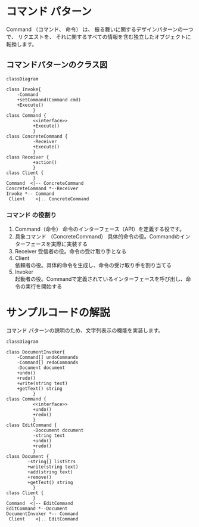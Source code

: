# コマンド パターン
Command （コマンド、 命令） は、 振る舞いに関するデザインパターンの一つで、 リクエストを、 それに関するすべての情報を含む独立したオブジェクトに転換します。

## コマンドパターンのクラス図
```mermaid
classDiagram

class Invoke{
    -Command
    +setCommand(Command cmd)
    +Execute()
          }
class Command {
          <<interface>>
          +Execute()
          }
class ConcreteCommand {
          -Receiver
          +Execute()
          }
class Receiver {
          +action()
          }
class Client {
          }          
Command  <|-- ConcreteCommand
ConcreteCommand *--Receiver
Invoke *-- Command
 Client    <|.. ConcreteCommand
```
### コマンド の役割り
1. Command（命令） 
命令のインターフェース（API）を定義する役です。
1. 具象コマンド （ConcreteCommand）
具体的命令の役。Commandのインターフェースを実際に実装する
1. Receiver	
受信者の役。命令の受け取り手となる
1. Client	
依頼者の役。具体的命令を生成し、命令の受け取り手を割り当てる
1. Invoker	
起動者の役。Commandで定義されているインターフェースを呼び出し、命令の実行を開始する

# サンプルコードの解説
コマンド パターンの説明のため、文字列表示の機能を実装します。

```mermaid
classDiagram

class DocumentInvoker{
    -Command[] undoCommands
    -Command[] redoCommands
    -Document document
    +undo()
    +redo()
    +write(string text)
    +getText() string
          }
class Command {
          <<interface>>
          +undo()
          +redo()        
          }
class EditCommand {
          -Doccument document
          -string text
          +undo()
          +redo()
          }
class Document {
        -string[] listStrs
        +write(string text)
        +add(string text)
        +remove()
        +getText() string
          }
class Client {
          }          
Command  <|-- EditCommand
EditCommand *--Document
DocumentInvoker *-- Command
 Client    <|.. EditCommand
```

